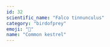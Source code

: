 ```yaml
---
id: 32
scientific_name: "Falco tinnunculus"
category: "birdofprey"
emoji: "🦅"
name: "Common kestrel"
---
```

